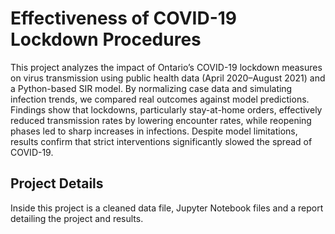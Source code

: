 # Effectiveness of COVID-19 Lockdown Procedures

This project analyzes the impact of Ontario’s COVID-19 lockdown measures on virus transmission using public health data (April 2020–August 2021) and a Python-based SIR model. By normalizing case data and simulating infection trends, we compared real outcomes against model predictions. Findings show that lockdowns, particularly stay-at-home orders, effectively reduced transmission rates by lowering encounter rates, while reopening phases led to sharp increases in infections. Despite model limitations, results confirm that strict interventions significantly slowed the spread of COVID-19.

## Project Details
Inside this project is a cleaned data file, Jupyter Notebook files and a report detailing the project and results. 
